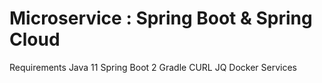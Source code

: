 # Microservice : Spring Boot & Spring Cloud
Requirements
Java 11
Spring Boot 2
Gradle
CURL
JQ
Docker
Services
